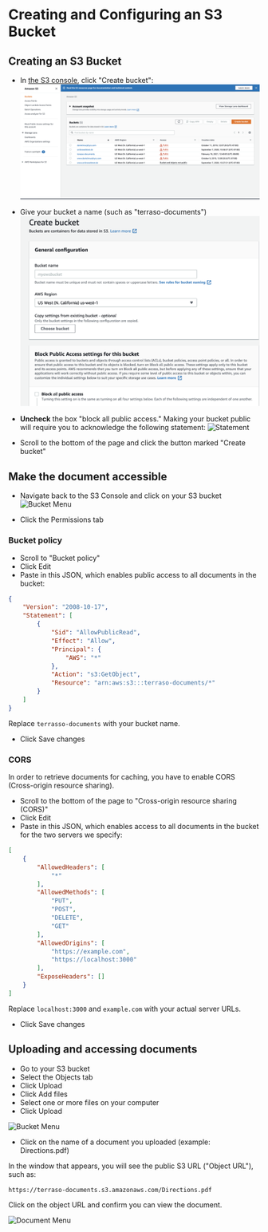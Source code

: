 # Creating and Configuring an S3 Bucket

## Creating an S3 Bucket

* In [the S3 console](https://s3.console.aws.amazon.com/s3/), click "Create bucket":
<br><img src="images/s3-console.png" width="800">

* Give your bucket a name (such as "terraso-documents")
<br><img src="images/bucket-creation.png" width="800">

* **Uncheck** the box "block all public access." Making your bucket public will require you to acknowledge the following statement:
![Statement](https://i.ibb.co/hm0qzkc/Screen-Shot-2021-05-27-at-9-47-03-AM.png)

* Scroll to the bottom of the page and click the button marked "Create bucket"


## Make the document accessible

* Navigate back to the S3 Console and click on your S3 bucket
![Bucket Menu](https://i.ibb.co/j3YFnf4/Screen-Shot-2021-05-27-at-10-01-32-AM.png)

* Click the Permissions tab

### Bucket policy
* Scroll to "Bucket policy"
* Click Edit
* Paste in this JSON, which enables public access to all documents in the bucket:
```json
{
    "Version": "2008-10-17",
    "Statement": [
        {
            "Sid": "AllowPublicRead",
            "Effect": "Allow",
            "Principal": {
                "AWS": "*"
            },
            "Action": "s3:GetObject",
            "Resource": "arn:aws:s3:::terraso-documents/*"
        }
    ]
}
```

Replace `terrasso-documents` with your bucket name.

* Click Save changes

### CORS

In order to retrieve documents for caching, you have to enable CORS (Cross-origin resource sharing).

* Scroll to the bottom of the page to "Cross-origin resource sharing (CORS)"
* Click Edit
* Paste in this JSON, which enables access to all documents in the bucket for the two servers we specify:
```json
[
    {
        "AllowedHeaders": [
            "*"
        ],
        "AllowedMethods": [
            "PUT",
            "POST",
            "DELETE",
            "GET"
        ],
        "AllowedOrigins": [
            "https://example.com",
            "https://localhost:3000"
        ],
        "ExposeHeaders": []
    }
]
```

Replace `localhost:3000` and `example.com` with your actual server URLs.

* Click Save changes

## Uploading and accessing documents

* Go to your S3 bucket
* Select the Objects tab
* Click Upload
* Click Add files
* Select one or more files on your computer
* Click Upload

![Bucket Menu](https://i.ibb.co/b3H1R2p/Screen-Shot-2021-05-27-at-10-36-22-AM.png)

* Click on the name of a document you uploaded (example: Directions.pdf)

In the window that appears, you will see the public S3 URL ("Object URL"), such as:
```
https://terraso-documents.s3.amazonaws.com/Directions.pdf
```

Click on the object URL and confirm you can view the document.

![Document Menu](https://i.ibb.co/VLkDr9N/Screen-Shot-2021-05-27-at-10-22-57-AM.png)

